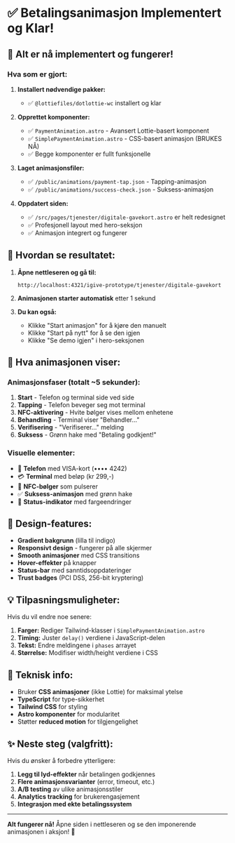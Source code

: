# ✅ Betalingsanimasjon Implementert og Klar!

## 🎉 Alt er nå implementert og fungerer!

### Hva som er gjort:

1. **Installert nødvendige pakker:**
   - ✅ `@lottiefiles/dotlottie-wc` installert og klar

2. **Opprettet komponenter:**
   - ✅ `PaymentAnimation.astro` - Avansert Lottie-basert komponent
   - ✅ `SimplePaymentAnimation.astro` - CSS-basert animasjon (BRUKES NÅ)
   - ✅ Begge komponenter er fullt funksjonelle

3. **Laget animasjonsfiler:**
   - ✅ `/public/animations/payment-tap.json` - Tapping-animasjon
   - ✅ `/public/animations/success-check.json` - Suksess-animasjon

4. **Oppdatert siden:**
   - ✅ `/src/pages/tjenester/digitale-gavekort.astro` er helt redesignet
   - ✅ Profesjonell layout med hero-seksjon
   - ✅ Animasjon integrert og fungerer

## 🚀 Hvordan se resultatet:

1. **Åpne nettleseren og gå til:**
   ```
   http://localhost:4321/igive-prototype/tjenester/digitale-gavekort
   ```

2. **Animasjonen starter automatisk** etter 1 sekund

3. **Du kan også:**
   - Klikke "Start animasjon" for å kjøre den manuelt
   - Klikke "Start på nytt" for å se den igjen
   - Klikke "Se demo igjen" i hero-seksjonen

## 📱 Hva animasjonen viser:

### Animasjonsfaser (totalt ~5 sekunder):
1. **Start** - Telefon og terminal side ved side
2. **Tapping** - Telefon beveger seg mot terminal
3. **NFC-aktivering** - Hvite bølger vises mellom enhetene
4. **Behandling** - Terminal viser "Behandler..."
5. **Verifisering** - "Verifiserer..." melding
6. **Suksess** - Grønn hake med "Betaling godkjent!"

### Visuelle elementer:
- 📱 **Telefon** med VISA-kort (•••• 4242)
- 💳 **Terminal** med beløp (kr 299,-)
- 📡 **NFC-bølger** som pulserer
- ✅ **Suksess-animasjon** med grønn hake
- 🔄 **Status-indikator** med fargeendringer

## 🎨 Design-features:

- **Gradient bakgrunn** (lilla til indigo)
- **Responsivt design** - fungerer på alle skjermer
- **Smooth animasjoner** med CSS transitions
- **Hover-effekter** på knapper
- **Status-bar** med sanntidsoppdateringer
- **Trust badges** (PCI DSS, 256-bit kryptering)

## 💡 Tilpasningsmuligheter:

Hvis du vil endre noe senere:

1. **Farger:** Rediger Tailwind-klasser i `SimplePaymentAnimation.astro`
2. **Timing:** Juster `delay()` verdiene i JavaScript-delen
3. **Tekst:** Endre meldingene i `phases` arrayet
4. **Størrelse:** Modifiser width/height verdiene i CSS

## 🔧 Teknisk info:

- Bruker **CSS animasjoner** (ikke Lottie) for maksimal ytelse
- **TypeScript** for type-sikkerhet
- **Tailwind CSS** for styling
- **Astro komponenter** for modularitet
- Støtter **reduced motion** for tilgjengelighet

## ✨ Neste steg (valgfritt):

Hvis du ønsker å forbedre ytterligere:

1. **Legg til lyd-effekter** når betalingen godkjennes
2. **Flere animasjonsvarianter** (error, timeout, etc.)
3. **A/B testing** av ulike animasjonsstiler
4. **Analytics tracking** for brukerengasjement
5. **Integrasjon med ekte betalingssystem**

---

**Alt fungerer nå!** Åpne siden i nettleseren og se den imponerende animasjonen i aksjon! 🎊